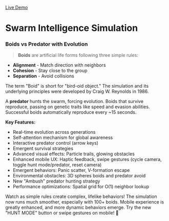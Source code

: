 [Live Demo](https://sankalp1999.github.io/swarm-sim/swarm-simulation.html)

# Swarm Intelligence Simulation

### Boids vs Predator with Evolution

> **Boids** are artificial life forms following three simple rules:

- **Alignment** - Match direction with neighbors
- **Cohesion** - Stay close to the group
- **Separation** - Avoid collisions

The term "Boid" is short for "bird-oid object." The simulation and its underlying principles were developed by Craig W. Reynolds in 1986.

A **predator** hunts the swarm, forcing evolution. Boids that survive reproduce, passing on genetic traits like speed and evasion abilities. Successful boids automatically reproduce every ~15 seconds.

**Key Features:**

- Real-time evolution across generations
- Self-attention mechanism for global awareness
- Interactive predator control (arrow keys)
- Emergent survival strategies
- Advanced visual effects: Particle trails, glowing obstacles
- Enhanced mobile UX: Haptic feedback, swipe gestures (cycle camera, toggle hunt mode/predator, reset camera)
- Emergent behaviors: Panic scatter, V-formation escape
- Environmental obstacles: 3D spheres boids and predator avoid
- New "Ambush" predator hunting strategy
- Performance optimizations: Spatial grid for O(1) neighbor lookup

Watch as simple rules create complex, lifelike behaviors! The simulation now runs much smoother, especially with 100+ boids. Mobile experience is greatly enhanced, and more dynamic behaviors emerge. Try the new "HUNT MODE" button or swipe gestures on mobile! 🚀 